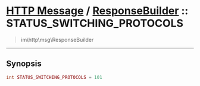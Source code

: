 # [HTTP Message](http.md) / [ResponseBuilder](http-ResponseBuilder.md) :: STATUS_SWITCHING_PROTOCOLS
 > im\http\msg\ResponseBuilder
____

## Synopsis
```php
int STATUS_SWITCHING_PROTOCOLS = 101
```

